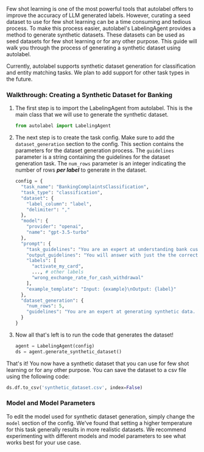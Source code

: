 Few shot learning is one of the most powerful tools that autolabel offers to improve the accuracy of LLM generated labels. However, curating a seed dataset to use for few shot learning can be a time consuming and tedious process. To make this process easier, autolabel's LabelingAgent provides a method to generate synthetic datasets. These datasets can be used as seed datasets for few shot learning or for any other purpose. This guide will walk you through the process of generating a synthetic dataset using autolabel.

Currently, autolabel supports synthetic dataset generation for classification and entity matching tasks. We plan to add support for other task types in the future.

### **Walkthrough: Creating a Synthetic Dataset for Banking**

<ol>
<li>The first step is to import the LabelingAgent from autolabel. This is the main class that we will use to generate the synthetic dataset.

```python
from autolabel import LabelingAgent
```

</li>
<li>The next step is to create the task config. Make sure to add the <code>dataset_generation</code> section to the config. This section contains the parameters for the dataset generation process. The <code>guidelines</code> parameter is a string containing the guidelines for the dataset generation task. The <code>num_rows</code> parameter is an integer indicating the number of rows <em><strong>per label</strong></em> to generate in the dataset.

```python
config = {
  "task_name": "BankingComplaintsClassification",
  "task_type": "classification",
  "dataset": {
    "label_column": "label",
    "delimiter": ","
  },
  "model": {
    "provider": "openai",
    "name": "gpt-3.5-turbo"
  },
  "prompt": {
    "task_guidelines": "You are an expert at understanding bank customers support complaints and queries.\nYour job is to correctly classify the provided input example into one of the following categories.\nCategories:\n{labels}",
    "output_guidelines": "You will answer with just the the correct output label and nothing else.",
    "labels": [
      "activate_my_card",
      ..., # other labels
      "wrong_exchange_rate_for_cash_withdrawal"
    ],
    "example_template": "Input: {example}\nOutput: {label}"
  },
  "dataset_generation": {
    "num_rows": 5,
    "guidelines": "You are an expert at generating synthetic data. You will generate a dataset that satisfies the following criteria:\n1. The data should be diverse and cover a wide range of scenarios.\n2. The data should be as realistic as possible, closely mimicking real-world data.\n3. The data should vary in length, some shorter and some longer.\n4. The data should be generated in a csv format.\n\nEach row should contain a realistic bank complaint. Use CSV format, with each line containing just the complaint and nothing else."
  }
}
```

</li>
<li>Now all that's left is to run the code that generates the dataset!

```python
agent = LabelingAgent(config)
ds = agent.generate_synthetic_dataset()
```

</li>
</ol>

That's it! You now have a synthetic dataset that you can use for few shot learning or for any other purpose. You can save the dataset to a csv file using the following code:

```python
ds.df.to_csv('synthetic_dataset.csv', index=False)
```

### Model and Model Parameters

To edit the model used for synthetic dataset generation, simply change the `model` section of the config. We've found that setting a higher temperature for this task generally results in more realistic datasets. We recommend experimenting with different models and model parameters to see what works best for your use case.
